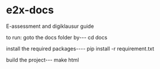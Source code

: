 # e2x-docs
E-assessment and digiklausur guide


to run:
goto the docs folder by---
cd docs

install the required packages----
pip install -r requirement.txt

build the project---
make html
